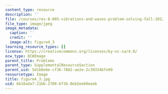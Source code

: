 ```yaml
---
content_type: resource
description: ''
file: /courses/res-8-005-vibrations-and-waves-problem-solving-fall-2012/6b10ada721bb27086f2b0eb2eeb0eaeb_figure4_3.jpg
file_type: image/jpeg
image_metadata:
  caption: ''
  credit: ''
  image-alt: figure4_3
learning_resource_types: []
license: https://creativecommons.org/licenses/by-nc-sa/4.0/
ocw_type: OCWImage
parent_title: Problems
parent_type: SupplementalResourceSection
parent_uid: 5d1b0e6e-cf36-7882-ae2e-2c30334bfe99
resourcetype: Image
title: figure4_3.jpg
uid: 6b10ada7-21bb-2708-6f2b-0eb2eeb0eaeb
---
```

